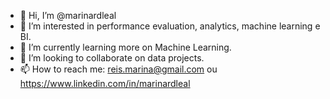 - 👋 Hi, I’m @marinardleal
- 👀 I’m interested in performance evaluation, analytics, machine learning e BI.
- 🌱 I’m currently learning more on Machine Learning.
- 💞️ I’m looking to collaborate on data projects. 
- 📫 How to reach me: reis.marina@gmail.com ou https://www.linkedin.com/in/marinardleal
<!---
marinardleal/marinardleal is a ✨ special ✨ repository because its `README.md` (this file) appears on your GitHub profile.
You can click the Preview link to take a look at your changes.
--->
